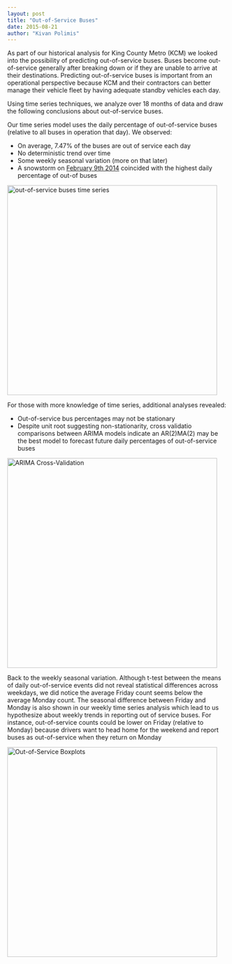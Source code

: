```yaml
---
layout: post
title: "Out-of-Service Buses"
date: 2015-08-21
author: "Kivan Polimis" 
---
```


As part of our historical analysis for King County Metro (KCM) we looked into the possibility of predicting out-of-service buses. Buses become out-of-service generally after breaking down or if they are unable to arrive at their destinations. Predicting out-of-service buses is important from an operational perspective because KCM and their contractors can better manage their vehicle fleet by having adequate standby vehicles each day. 

Using time series techniques, we analyze over 18 months of data and draw the following conclusions about out-of-service buses.

<!--more-->

Our time series model uses the daily percentage of out-of-service buses (relative to all buses in operation that day). We observed:
 - On average, 7.47% of the buses are out of service each day
 - No deterministic trend over time
 - Some weekly seasonal variation (more on that later)
 - A snowstorm on [February 9th 2014](http://www.seattleweatherblog.com/snow/winter-wonderland-seattle-sees-biggest-february-snowfall-in-13-years/) coincided with the highest daily percentage of out-of buses

<img src="/blog/images/Plot - Out-of-Service Time Series.png" align = "center" alt = "out-of-service buses time series" style="width:480px;">


For those with more knowledge of time series, additional analyses revealed:
 - Out-of-service bus percentages may not be stationary
 - Despite unit root suggesting non-stationarity, 
   cross validatio comparisons between ARIMA models indicate
   an AR(2)MA(2) may be the best model to forecast future daily percentages
   of out-of-service buses
 
<img src="/blog/images/Plot - ARIMA Cross-Validation.png" align = "center" alt = "ARIMA Cross-Validation" style="width:480px;">


Back to the weekly seasonal variation. Although t-test between the means of daily out-of-service events did not reveal statistical differences across weekdays, we did notice the average Friday count seems below the average Monday count. The seasonal difference between Friday and Monday is also shown in our weekly time series analysis which lead to us hypothesize about weekly trends in reporting out of service buses. For instance, out-of-service counts could be lower on Friday (relative to Monday) because drivers want to head home for the weekend and report buses as out-of-service when they return on Monday  

<img src="/blog/images/Plot - Out-of-Service Boxplots by Day of the Week.png" align = "center" alt = "Out-of-Service Boxplots" style="width:480px;">
 
